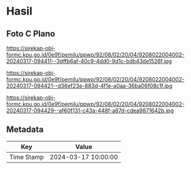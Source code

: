 # Hasil

## Foto C Plano

https://sirekap-obj-formc.kpu.go.id/0e9f/pemilu/ppwp/92/08/02/20/04/9208022004002-20240317-094411--3dffb6af-40c9-4dd0-9d1c-bdb43de1526f.jpg

https://sirekap-obj-formc.kpu.go.id/0e9f/pemilu/ppwp/92/08/02/20/04/9208022004002-20240317-094421--d36ef23e-883d-4f1e-a0aa-36ba06f08c1f.jpg

https://sirekap-obj-formc.kpu.go.id/0e9f/pemilu/ppwp/92/08/02/20/04/9208022004002-20240317-094429--af60f131-c43a-448f-a87d-cdea9871642b.jpg


## Metadata

| Key        | Value               |
| ---------- | ------------------- |
| Time Stamp | 2024-03-17 10:00:00 |



